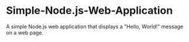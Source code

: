# Simple-Node.js-Web-Application
A simple Node.js web application that displays a "Hello, World!" message on a web page.

